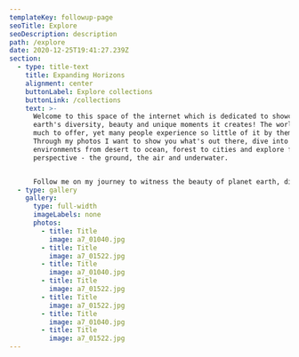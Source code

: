 ```yaml
---
templateKey: followup-page
seoTitle: Explore
seoDescription: description
path: /explore
date: 2020-12-25T19:41:27.239Z
section:
  - type: title-text
    title: Expanding Horizons
    alignment: center
    buttonLabel: Explore collections
    buttonLink: /collections
    text: >-
      Welcome to this space of the internet which is dedicated to showcasing the
      earth's diversity, beauty and unique moments it creates! The world has so
      much to offer, yet many people experience so little of it by themselves.
      Through my photos I want to show you what's out there, dive into all
      environments from desert to ocean, forest to cities and explore from every
      perspective - the ground, the air and underwater.


      Follow me on my journey to witness the beauty of planet earth, discover and adventure - through the lens of my camera. Be inspired, expand your horizon and have fun exploring!
  - type: gallery
    gallery:
      type: full-width
      imageLabels: none
      photos:
        - title: Title
          image: a7_01040.jpg
        - title: Title
          image: a7_01522.jpg
        - title: Title
          image: a7_01040.jpg
        - title: Title
          image: a7_01522.jpg
        - title: Title
          image: a7_01522.jpg
        - title: Title
          image: a7_01040.jpg
        - title: Title
          image: a7_01522.jpg
---
```

